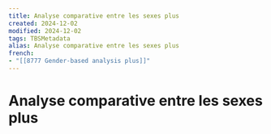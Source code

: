 ```yaml
---
title: Analyse comparative entre les sexes plus
created: 2024-12-02
modified: 2024-12-02
tags: TBSMetadata
alias: Analyse comparative entre les sexes plus
french:
- "[[8777 Gender-based analysis plus]]"
---
```

# Analyse comparative entre les sexes plus
